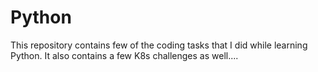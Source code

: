# Python
This repository contains few of the coding tasks that I did while learning Python.
It also contains a few K8s challenges as well....
